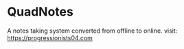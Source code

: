 # QuadNotes
A notes taking system converted from offline to online. visit: https://progressionists04.com
